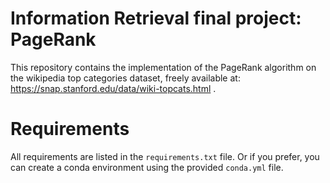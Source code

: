 # Information Retrieval final project: PageRank
This repository contains the implementation of the PageRank algorithm on the wikipedia top categories dataset, freely available at: https://snap.stanford.edu/data/wiki-topcats.html .

# Requirements
All requirements are listed in the `requirements.txt` file. Or if you prefer, you can create a conda environment using the provided `conda.yml` file.
